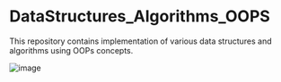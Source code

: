 # DataStructures_Algorithms_OOPS
This repository contains implementation of various data structures and algorithms using OOPs concepts.



![image](https://user-images.githubusercontent.com/37708330/56965385-76286480-6b5d-11e9-88f4-b860be276581.png)
